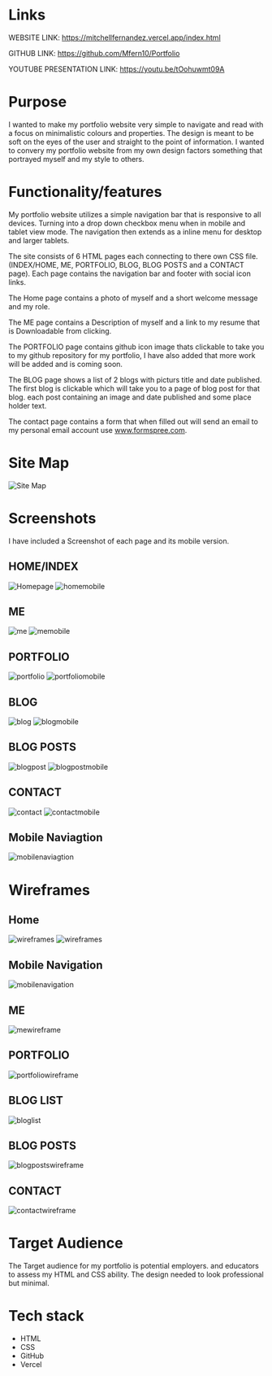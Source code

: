 # Links

WEBSITE LINK: https://mitchellfernandez.vercel.app/index.html

GITHUB LINK: https://github.com/Mfern10/Portfolio

YOUTUBE PRESENTATION LINK: https://youtu.be/tOohuwmt09A


# Purpose

I wanted to make my portfolio website very simple to navigate and read with a focus on minimalistic colours and properties.
The design is meant to be soft on the eyes of the user and straight to the point of information. I wanted to convery my portfolio website from my own design factors something that portrayed myself and my style to others.

# Functionality/features

My portfolio website utilizes a simple navigation bar that is responsive to all devices. Turning into a drop down checkbox menu 
when in mobile and tablet view mode. The navigation then extends as a inline menu for desktop and larger tablets.

The site consists of 6 HTML pages each connecting to there own CSS file. (INDEX/HOME, ME, PORTFOLIO, BLOG, BLOG POSTS and a CONTACT page).
Each page contains the navigation bar and footer with social icon links.

The Home page contains a photo of myself and a short welcome message and my role. 

The ME page contains a Description of myself and a link to my resume that is Downloadable from clicking.

The PORTFOLIO page contains github icon image thats clickable to take you to my github repository for my portfolio, I have also added that more work will be added and is coming soon. 

The BLOG page shows a list of 2 blogs with picturs title and date published. The first blog is clickable which will take you to a page of blog post for that blog. each post containing an
image and date published and some place holder text. 

The contact page contains a form that when filled out will send an email to my personal email account use www.formspree.com.

# Site Map

![Site Map](docs/sitemap.png)

# Screenshots

I have included a Screenshot of each page and its mobile version.

## HOME/INDEX
![Homepage](docs/desktophome.png)
![homemobile](docs/mobilehome.png)

## ME
![me](docs/desktopme.png)
![memobile](docs/mobileme.png)

## PORTFOLIO
![portfolio](docs/desktopportfolio.png)
![portfoliomobile](docs/mobileportfolio.png)

## BLOG
![blog](docs/desktopblog.png)
![blogmobile](docs/mobileblog.png)

## BLOG POSTS
![blogpost](docs/desktopblogpost.png)
![blogpostmobile](docs/mobileblogpost.png)

## CONTACT
![contact](docs/desktopcontact.png)
![contactmobile](docs/mobilecontact.png)

## Mobile Naviagtion
![mobilenaviagtion](docs/mobilenav.png)


# Wireframes
## Home
![wireframes](docs/wireframes/homewireframe.png)
![wireframes](docs/wireframes/mobilehomewireframe.png)

## Mobile Navigation 
![mobilenavigation](docs/wireframes/mobilenavwireframe.png)

## ME
![mewireframe](docs/wireframes/mewireframe.png)

## PORTFOLIO
![portfoliowireframe](docs/wireframes/portfoliowireframe.png)

## BLOG LIST
![bloglist](docs/wireframes/bloglistwireframe.png)

## BLOG POSTS
![blogpostswireframe](docs/wireframes/blogpostswireframe.png)

## CONTACT
![contactwireframe](docs/wireframes/contactpagewireframe.png)

# Target Audience 

The Target audience for my portfolio is potential employers. and educators to assess my HTML and CSS ability. The design needed to look professional but minimal. 

# Tech stack 

- HTML
- CSS
- GitHub
- Vercel